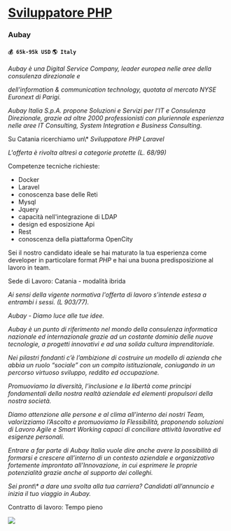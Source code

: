 # [Sviluppatore PHP](https://www.remotewlb.com/apply/sviluppatore-php)  
### Aubay  
#### `💰 65k-95k USD` `🌎 Italy`  

_Aubay è una Digital Service Company, leader europea nelle aree della consulenza direzionale e_  
  
_dell’information & communication technology, quotata al mercato NYSE Euronext di Parigi._  
  
_Aubay Italia S.p.A. propone Soluzioni e Servizi per l’IT e Consulenza Direzionale, grazie ad oltre 2000 professionisti con pluriennale esperienza nelle aree IT Consulting, System Integration e Business Consulting._  
  
Su Catania ricerchiamo un\\* *Sviluppatore PHP Laravel*  
  
_L'offerta è rivolta altresì a categorie protette (L. 68/99)_  
  
Competenze tecniche richieste:  
  
* Docker  
* Laravel  
* conoscenza base delle Reti  
* Mysql  
* Jquery  
* capacità nell'integrazione di LDAP  
* design ed esposizione Api  
* Rest  
* conoscenza della piattaforma OpenCity  
  
Sei il nostro candidato ideale se hai maturato la tua esperienza come developer in particolare format *PHP* e hai una buona predisposizione al lavoro in team.  
  
Sede di Lavoro: Catania - modalità ibrida  
  
_Ai sensi della vigente normativa l'offerta di lavoro s’intende estesa a entrambi i sessi. (L 903/77)._  
  
_Aubay - Diamo luce alle tue idee._  
  
_Aubay è un punto di riferimento nel mondo della consulenza informatica nazionale ed internazionale grazie ad un costante dominio delle nuove tecnologie, a progetti innovativi e ad una solida cultura imprenditoriale._  
  
_Nei pilastri fondanti c’è l’ambizione di costruire un modello di azienda che abbia un ruolo “sociale” con un compito istituzionale, coniugando in un percorso virtuoso sviluppo, reddito ed occupazione._  
  
_Promuoviamo la diversità, l’inclusione e la libertà come principi fondamentali della nostra realtà aziendale ed elementi propulsori della nostra società._  
  
_Diamo attenzione alle persone e al clima all’interno dei nostri Team, valorizziamo l’Ascolto e promuoviamo la Flessibilità, proponendo soluzioni di Lavoro Agile e Smart Working capaci di conciliare attività lavorative ed esigenze personali._  
  
_Entrare a far parte di Aubay Italia vuole dire anche avere la possibilità di formarsi e crescere all’interno di un contesto aziendale e organizzativo fortemente improntato all’Innovazione, in cui esprimere le proprie potenzialità grazie anche al supporto dei colleghi._  
  
_Sei pront\\* a dare una svolta alla tua carriera? Candidati all’annuncio e inizia il tuo viaggio in Aubay._  
  
Contratto di lavoro: Tempo pieno

![](https://remotive.com/job/track/1896172/blank.gif?source=public_api)

